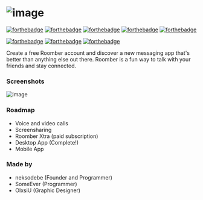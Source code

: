 ![image](https://media.discordapp.net/attachments/882659049399787591/910635241364947014/roomberfull2.png)
==
[![forthebadge](https://forthebadge.com/images/badges/made-with-javascript.svg)](https://forthebadge.com) [![forthebadge](https://forthebadge.com/images/badges/0-percent-optimized.svg)](https://forthebadge.com) [![forthebadge](https://forthebadge.com/images/badges/ages-12.svg)](https://forthebadge.com) [![forthebadge](https://forthebadge.com/images/badges/contains-technical-debt.svg)](https://forthebadge.com) [![forthebadge](https://forthebadge.com/images/badges/powered-by-overtime.svg)](https://forthebadge.com)

[![forthebadge](https://forthebadge.com/images/badges/uses-css.svg)](https://forthebadge.com) [![forthebadge](https://forthebadge.com/images/badges/uses-html.svg)](https://forthebadge.com) [![forthebadge](https://forthebadge.com/images/badges/uses-brains.svg)](https://forthebadge.com)

Create a free Roomber account and discover a new messaging app that's better than anything else out there. Roomber is a fun way to talk with your friends and stay connected.

### Screenshots

![image](https://cdn.discordapp.com/attachments/881974256949395517/914605147450134568/unknown.png)

### Roadmap

- Voice and video calls
- Screensharing
- Roomber Xtra (paid subscription)
- Desktop App (Complete!)
- Mobile App

### Made by

- neksodebe (Founder and Programmer)
- SomeEver (Programmer)
- OlxsiU (Graphic Designer)
